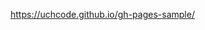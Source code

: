 <a href="https://uchcode.github.io/gh-pages-sample/">https://uchcode.github.io/gh-pages-sample/</a>
